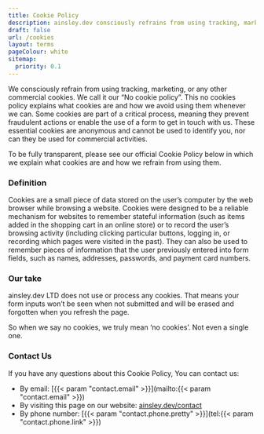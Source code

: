 ```yaml
---
title: Cookie Policy
description: ainsley.dev consciously refrains from using tracking, marketing, or any other commercial cookies. We call it our “No cookie policy”.
draft: false
url: /cookies
layout: terms
pageColour: white
sitemap:
  priority: 0.1
---
```


We consciously refrain from using tracking, marketing, or any other commercial cookies. We call it our “No cookie
policy”. This no cookies policy explains what cookies are and how we avoid using them whenever we can. Some cookies are
part of a critical process, meaning they prevent fraudulent actions or enable the use of a form to get in touch with us.
These essential cookies are anonymous and cannot be used to identify you, nor can they be used for commercial
activities.

To be fully transparent, please see our official Cookie Policy below in which we explain what cookies are and how we
refrain from using them.

### Definition

Cookies are a small piece of data stored on the user’s computer by the web browser while browsing a website. Cookies
were designed to be a reliable mechanism for websites to remember stateful information (such as items added in the
shopping cart in an online store) or to record the user’s browsing activity (including clicking particular buttons,
logging in, or recording which pages were visited in the past). They can also be used to remember pieces of information
that the user previously entered into form fields, such as names, addresses, passwords, and payment card numbers.

### Our take

ainsley.dev LTD does not use or process any cookies. That means your form inputs won’t be seen when not submitted and
will be erased and forgotten when you refresh the page.

So when we say no cookies, we truly mean ‘no cookies’. Not even a single one.

### Contact Us

If you have any questions about this Cookie Policy, You can contact us:

- By email: [{{< param "contact.email" >}}](mailto:{{< param "contact.email" >}})
- By visiting this page on our website: [ainsley.dev/contact](https://ainsley.dev/contact/)
- By phone number: [{{< param "contact.phone.pretty" >}}](tel:{{< param "contact.phone.link" >}})
